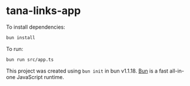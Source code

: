 # tana-links-app

To install dependencies:

```bash
bun install
```

To run:

```bash
bun run src/app.ts
```

This project was created using `bun init` in bun v1.1.18. [Bun](https://bun.sh) is a fast all-in-one JavaScript runtime.
